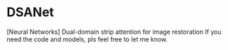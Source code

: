 # DSANet
[Neural Networks] Dual-domain strip attention for image restoration
If you need the code and models, pls feel free to let me know.

